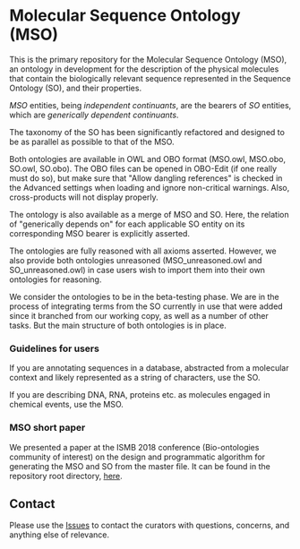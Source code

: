 # Molecular Sequence Ontology (MSO)

This is the primary repository for the Molecular Sequence Ontology (MSO), an ontology in development for the description of the physical molecules that contain the biologically relevant sequence represented in the Sequence Ontology (SO), and their properties.

*MSO* entities, being *independent continuants*, are the bearers of *SO* entities, which are *generically dependent continuants*.

The taxonomy of the SO has been significantly refactored and designed to be as parallel as possible to that of the MSO.

Both ontologies are available in OWL and OBO format (MSO.owl, MSO.obo, SO.owl, SO.obo). The OBO files can be opened in OBO-Edit (if one really must do so), but make sure that "Allow dangling references" is checked in the Advanced settings when loading and ignore non-critical warnings. Also, cross-products will not display properly.

The ontology is also available as a merge of MSO and SO. Here, the relation of "generically depends on" for each applicable SO entity on its corresponding MSO bearer is explicitly asserted.

The ontologies are fully reasoned with all axioms asserted. However, we also provide both ontologies unreasoned (MSO_unreasoned.owl and SO_unreasoned.owl) in case users wish to import them into their own ontologies for reasoning.

We consider the ontologies to be in the beta-testing phase. We are in the process of integrating terms from the SO currently in use that were added since it branched from our working copy, as well as a number of other tasks. But the main structure of both ontologies is in place.

### Guidelines for users

If you are annotating sequences in a database, abstracted from a molecular context and likely represented as a string of characters, use the SO.

If you are describing DNA, RNA, proteins etc. as molecules engaged in chemical events, use the MSO.

### MSO short paper

We presented a paper at the ISMB 2018 conference (Bio-ontologies community of interest) on the design
and programmatic algorithm for generating the MSO and SO from the master file.  It can be found in the
repository root directory, [here](https://github.com/The-Sequence-Ontology/MSO/blob/master/MSO_short_paper-ISMB_2018.pdf).

## Contact

Please use the [Issues](https://github.com/The-Sequence-Ontology/MSO/issues) to contact the curators with questions, concerns, and anything else of relevance.

